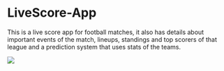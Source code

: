 # LiveScore-App
This is a live score app for football matches, it also has details about important events of the match, lineups, standings and top scorers of that league and
a prediction system that uses stats of the teams.

<img src="![LiveScore gif](https://user-images.githubusercontent.com/94893130/223079089-00c41527-50b4-4503-8bb4-fbc12efb9315.gif)
" width="%25" height="%25"/>

